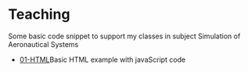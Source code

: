 # Teaching

Some basic code snippet to support my classes in subject Simulation of Aeronautical Systems 

* [01-HTML]()Basic HTML example with javaScript code